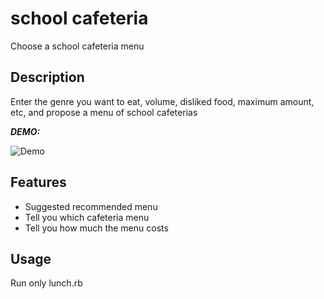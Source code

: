 # school cafeteria

Choose a school cafeteria menu

## Description
 
Enter the genre you want to eat, volume, disliked food, maximum amount, etc, and propose a menu of school cafeterias
 
***DEMO:***
 
![Demo](https://user-images.githubusercontent.com/99044060/155872023-74aa991a-10f3-46b1-8635-ad8442c84e00.gif)
 
## Features
 
- Suggested recommended menu
- Tell you which cafeteria menu
- Tell you how much the menu costs

## Usage

Run only lunch.rb
